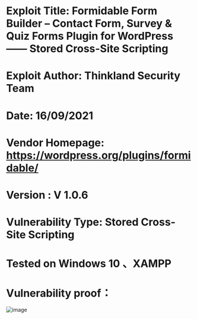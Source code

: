 # Exploit Title: Formidable Form Builder – Contact Form, Survey & Quiz Forms Plugin for WordPress —— Stored Cross-Site Scripting
# Exploit Author: Thinkland Security Team
# Date: 16/09/2021
# Vendor Homepage: https://wordpress.org/plugins/formidable/
# Version :  V 1.0.6
# Vulnerability Type: Stored Cross-Site Scripting
# Tested on Windows 10 、XAMPP
# Vulnerability proof：  
![image]()  